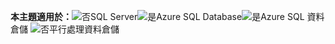 <Token>**本主題適用於：**![否](../includes/media/no.png)SQL Server![是](../includes/media/yes.png)Azure SQL Database![是](../includes/media/yes.png)Azure SQL 資料倉儲 ![否](../includes/media/no.png)平行處理資料倉儲 </Token>